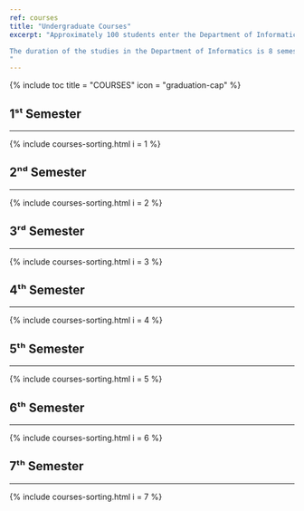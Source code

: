 ```yaml
---
ref: courses
title: "Undergraduate Courses"
excerpt: "Approximately 100 students enter the Department of Informatics every year after taking the Panhellenic Admission Examinations. Also, 10% of the number of accepted students may consist of students who have graduated from other departments of Greek Universities or equivalent institutions abroad.

The duration of the studies in the Department of Informatics is 8 semesters, each of which lasts 16 weeks: 13 weeks of classes and 3 weeks of examinations.
"
---
```


{% include toc title = "COURSES" icon = "graduation-cap" %}

## 1ˢᵗ Semester
---------------

  {% include courses-sorting.html i = 1 %}

## 2ⁿᵈ Semester
---------------

  {% include courses-sorting.html i = 2 %}

## 3ʳᵈ Semester
---------------

  {% include courses-sorting.html i = 3 %}

## 4ᵗʰ Semester
---------------

  {% include courses-sorting.html i = 4 %}

## 5ᵗʰ Semester
---------------

  {% include courses-sorting.html i = 5 %}

## 6ᵗʰ Semester
---------------

  {% include courses-sorting.html i = 6 %}

## 7ᵗʰ Semester
---------------

  {% include courses-sorting.html i = 7 %}
